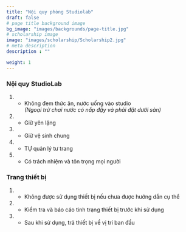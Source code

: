 ```yaml
---
title: "Nội quy phòng Studiolab"
draft: false
# page title background image
bg_image: "images/backgrounds/page-title.jpg"
# scholarship image
image: "images/scholarship/Scholarship2.jpg"
# meta description
description : ""

weight: 1
---
```


### Nội quy StudioLab
1. - Không đem thức ăn, nước uống vào studio   
*(Ngoại trừ chai nước có nắp đậy và phải đặt dưới sàn)*
2. - Giữ yên lặng
3. - Giữ vệ sinh chung
4. - TỰ quản lý tư trang
5. - Có trách nhiệm và tôn trọng mọi người  
  
### Trang thiết bị
1. - Không được sử dụng thiết bị nếu chưa được hướng dẫn cụ thể
2. - Kiểm tra và báo cáo tình trạng thiết bị trước khi sử dụng
3. - Sau khi sử dụng, trả thiết bị về vị trí ban đầu 
